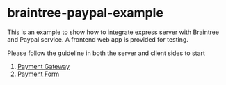 # braintree-paypal-example
This is an example to show how to integrate express server with Braintree and Paypal service.
A frontend web app is provided for testing.


Please follow the guideline in both the server and client sides to start
1. [Payment Gateway](./payment-gateway)
2. [Payment Form](./payment-form)
